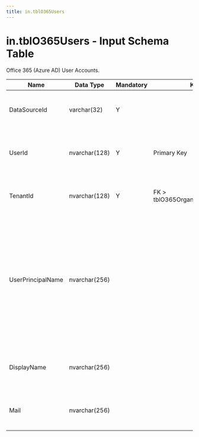 ```yaml
---
title: in.tblO365Users
---
```

# in.tblO365Users - Input Schema Table

​Office 365 (Azure AD) User Accounts.​​

| Name              | Data Type     | Mandatory | Key                               | Comment                                                                                                                                         |
|-------------------|---------------|-----------|-----------------------------------|-------------------------------------------------------------------------------------------------------------------------------------------------|
| DataSourceId      | varchar(32)   | Y         |                                   | Unique ID of the source of this record.                                                                                                         |
| UserId            | nvarchar(128) | Y         | Primary Key                       | The unique identifier for the user in Azure AD.                                                                                                 |
| TenantId          | nvarchar(128) | Y         | FK > tblO365Organization.TenantId​​ | The unique identifier for the tenant.                                                                                                           |
| UserPrincipalName | nvarchar(256) |           |                                   | The user principal name (UPN) of the user in Azure AD. The UPN is an Internet-style login name for the user based on Internet standard RFC 822. |
| DisplayName       | nvarchar(256) |           |                                   | The name displayed in the address book for the user.                                                                                            |
| Mail              | nvarchar(256) |           |                                   | The SMTP address for the user.                                                                                                                  |